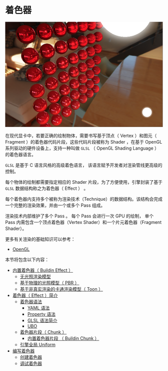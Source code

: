# 着色器

![effect-show](img/effect-show.png)

<!-- 
着色器（Shader）的本质是运行在 GPU 上能在屏幕上绘制某些东西的程序，这些程序为图形渲染管线的某个特定部分而运行。在 Cocos Creator 中着色器由顶点着色器（Vertex Shader）和片元着色器（Fragment Shader）构成，主要为可编程渲染管线提供算法片段。
-->

在现代显卡中，若要正确的绘制物体，需要书写基于顶点（ Vertex ）和图元（ Fragment ）的着色器代码片段，这些代码片段被称为 Shader ，在基于 OpenGL 系列驱动的硬件设备上，支持一种叫做 `GLSL` （ OpenGL Shading Language ） 的着色器语言。

`GLSL` 是基于 C 语言风格的高级着色语言， 该语言赋予开发者对渲染管线更高级的控制。

每个物体的绘制都需要指定相应的 Shader 片段，为了方便使用，引擎封装了基于 `GLSL` 数据结构称之为着色器（ Effect ） 。

每个着色器内支持多个被称为渲染技术（Technique）的数据结构。该结构会完成一个完整的渲染效果，并由一个或多个 Pass 组成。

渲染技术内部维护了多个 Pass 。 每个 Pass 会进行一次 GPU 的绘制， 单个 Pass 内需包含一个顶点着色器（Vertex Shader）和一个片元着色器（Fragment Shader）。

更多有关渲染的基础知识可以参考：

- [OpenGL](https://learnopengl-cn.github.io/)

<!-- 
本章主要围绕以下几个部分：

- [Effect 语法](effect-syntax.md)
- [Pass 可选配置参数](pass-parameter-list.md)
- [内置 Uniform](builtin-shader-uniforms.md)
-->

本节将包含以下内容：

<!-- - [术语列表](effect-term.md) -->
- [内置着色器（ Buildin Effect ）](effect-buildin.md)
  - [无光照渲染模型](effect-buildin-unlit.md)
  - [基于物理的光照模型（ PBR ）](effect-buildin-pbr.md)
  - [基于非真实渲染的卡通渲染模型（ Toon ）](effect-buildin-toon.md)  
- [着色器（ Effect ）简介](effect-)
  - [着色器语法](effect-framework.md)
    - [YAML 语法](yaml-101.md)
    - [Property 语法]()
    - [GLSL 语法简介](glsl.md)
    - [UBO]()
  - [着色器片段（ Chunk ）](effect-chunk-index.md)
    - [内置着色器片段 （ Buildin Chunk ）](effect-buildin-chunk.md)    
  - [引擎全局 Uniform](uniform.md)      
- [编写着色器]()
  - [创建着色器]()
  - [调试着色器]()  


